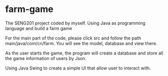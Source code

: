 # farm-game
The SENG201 project coded by myself. Using Java as programming language and build a farm game

For the main part of the code, please click src and follow the path main/java/com/cn/farm. You will see the model, database and view there.

As the user starts the game, the program will create a database and store all the game information of users by Json.

Using Java Swing to create a simple UI that allow user to interact with.

